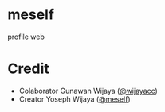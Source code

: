 # meself
profile web

# Credit
- Colaborator Gunawan Wijaya ([@wijayacc](https://github.com/gunawanwijaya))
- Creator Yoseph Wijaya ([@meself](http://yoseph.ws))
